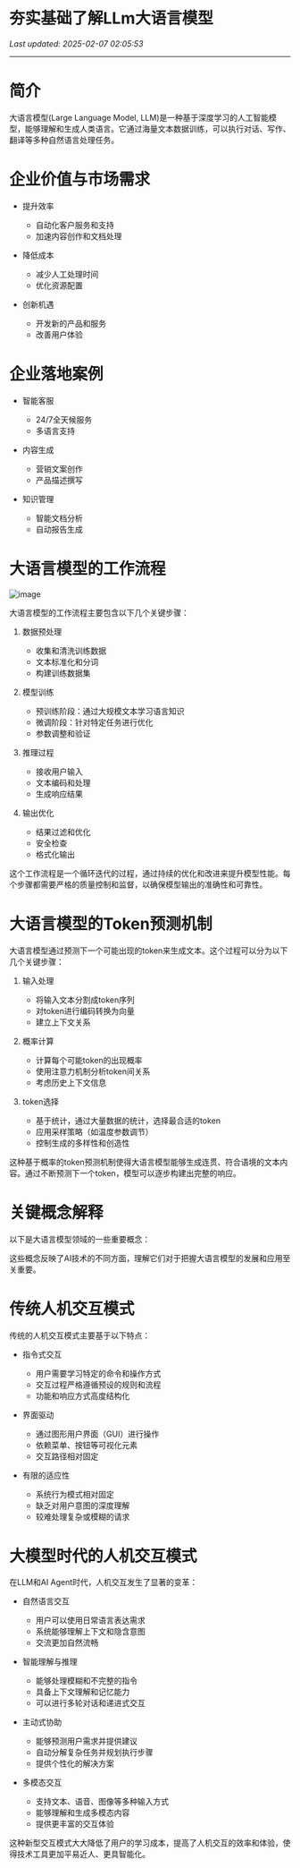 # 夯实基础了解LLm大语言模型

_Last updated: 2025-02-07 02:05:53_

---

# 简介


大语言模型(Large Language Model, LLM)是一种基于深度学习的人工智能模型，能够理解和生成人类语言。它通过海量文本数据训练，可以执行对话、写作、翻译等多种自然语言处理任务。


# 企业价值与市场需求


- 提升效率
    - 自动化客户服务和支持
    - 加速内容创作和文档处理

- 降低成本
    - 减少人工处理时间
    - 优化资源配置

- 创新机遇
    - 开发新的产品和服务
    - 改善用户体验

# 企业落地案例


- 智能客服
    - 24/7全天候服务
    - 多语言支持

- 内容生成
    - 营销文案创作
    - 产品描述撰写

- 知识管理
    - 智能文档分析
    - 自动报告生成

# 大语言模型的工作流程


![image](https://prod-files-secure.s3.us-west-2.amazonaws.com/4d514fab-2492-4877-a269-a017b8992bb6/fd26e416-cc3e-44a7-b538-c284bc08aed9/image.png?X-Amz-Algorithm=AWS4-HMAC-SHA256&X-Amz-Content-Sha256=UNSIGNED-PAYLOAD&X-Amz-Credential=ASIAZI2LB466W5PUWT4Z%2F20250206%2Fus-west-2%2Fs3%2Faws4_request&X-Amz-Date=20250206T180458Z&X-Amz-Expires=3600&X-Amz-Security-Token=IQoJb3JpZ2luX2VjEEkaCXVzLXdlc3QtMiJHMEUCIQDtrIRt%2FU4rJBcYX5YPlra6ES4ppIM%2FAgeoMlmyiwLMAgIgEwdlm0sLRaz6pgYqWtdtRirDHIbdSTPZoSDD7KPOQJ4q%2FwMIYhAAGgw2Mzc0MjMxODM4MDUiDFTQ56XLASbz8TgvlyrcA6y1T%2BR02Xuk70YIBW0g48xYWplMeqhyDuFIDdOvJj5j2mAvqxxM%2Bp9rzdGSdF7dYeM43sGDy%2F3npoqybbqUY7HRak4cElieDHT0x5zI8aYKiy0ETLGADhiDmQXbsHuxbociX14K9i4mHsWgnkUZan2BL84B8J3yd8OATGp%2FQBZ%2FsDhj3DdbQJq%2FNZZJe9QFpEk5Kmr1kK4LSAXO7UTPMkmABFNuCMZVk8wplzRGBnEabr3vjtJl9i%2FVb3Qf2WavVUgVL9c%2Fcja0wZvbvr0qtbk2BLuSPD8I21wNCEuODGm%2BOP%2BmpKPkHTkXXPBy%2BN%2Bb6%2FAT76MM4TsVhrMZ0ECWiqGXTFp2ygB4xmTWYuMVJGuAA9ss4OXBEuQEWFCkAQ10cto48zwgL3o5GAoV6Z%2FX1FMQtFxGJkVtcglBRzCu%2FKFXYB7RkdTYdnvLbVhalQMx52HWUahTGAbxk9SflxfoYIHPWvREcowtlP5G4DUGuFBxTa9YOLkoKfsj5Xv2lHe%2B4DJXlOhaOqldSTw6mb9K6CvJQjaHRyt3af003pDFMXNlYIFrqSR8TKs%2FW8fKoatKHK5E%2FCwoBlaMhK0MC399nQcIfZMEEHHZrV9isfKPAX3VoRyqMLGaUkF4vQfQMJfSk70GOqUByY59gLf1JhVIZMWyyWqbZ%2FoWNOetP7k4cbIuCs%2BXgWHD%2BL2rUdJtnvzLNSMbpn2H8LBv6Wvng%2FV9JVaPlfnZIUbBq23amCjl%2BbXvSPdjm0OOwiz5YXE6WsAU25BtAOBUrxneZ206rK1%2BGaGYRpR8j7jLRlzI5p4usZCl36VfP9ZnphvK5tSA%2Bmdp92oikl6cYufcK5vSMpzT%2BE0LJW1ho6tW0sbj&X-Amz-Signature=011632b288eb80142c0d630bcfc0fe6375efc32db52e853abdd7fdf3b237d9eb&X-Amz-SignedHeaders=host&x-id=GetObject)


大语言模型的工作流程主要包含以下几个关键步骤：


1. 数据预处理
    - 收集和清洗训练数据
    - 文本标准化和分词
    - 构建训练数据集

2. 模型训练
    - 预训练阶段：通过大规模文本学习语言知识
    - 微调阶段：针对特定任务进行优化
    - 参数调整和验证

3. 推理过程
    - 接收用户输入
    - 文本编码和处理
    - 生成响应结果

4. 输出优化
    - 结果过滤和优化
    - 安全检查
    - 格式化输出

这个工作流程是一个循环迭代的过程，通过持续的优化和改进来提升模型性能。每个步骤都需要严格的质量控制和监督，以确保模型输出的准确性和可靠性。


# 大语言模型的Token预测机制


大语言模型通过预测下一个可能出现的token来生成文本。这个过程可以分为以下几个关键步骤：


1. 输入处理
    - 将输入文本分割成token序列
    - 对token进行编码转换为向量
    - 建立上下文关系

2. 概率计算
    - 计算每个可能token的出现概率
    - 使用注意力机制分析token间关系
    - 考虑历史上下文信息

3. token选择
    - 基于统计，通过大量数据的统计，选择最合适的token
    - 应用采样策略（如温度参数调节）
    - 控制生成的多样性和创造性

这种基于概率的token预测机制使得大语言模型能够生成连贯、符合语境的文本内容。通过不断预测下一个token，模型可以逐步构建出完整的响应。


# 关键概念解释


以下是大语言模型领域的一些重要概念：


这些概念反映了AI技术的不同方面，理解它们对于把握大语言模型的发展和应用至关重要。


# 传统人机交互模式


传统的人机交互模式主要基于以下特点：


- 指令式交互
    - 用户需要学习特定的命令和操作方式
    - 交互过程严格遵循预设的规则和流程
    - 功能和响应方式高度结构化

- 界面驱动
    - 通过图形用户界面（GUI）进行操作
    - 依赖菜单、按钮等可视化元素
    - 交互路径相对固定

- 有限的适应性
    - 系统行为模式相对固定
    - 缺乏对用户意图的深度理解
    - 较难处理复杂或模糊的请求

# 大模型时代的人机交互模式


在LLM和AI Agent时代，人机交互发生了显著的变革：


- 自然语言交互
    - 用户可以使用日常语言表达需求
    - 系统能够理解上下文和隐含意图
    - 交流更加自然流畅

- 智能理解与推理
    - 能够处理模糊和不完整的指令
    - 具备上下文理解和记忆能力
    - 可以进行多轮对话和递进式交互

- 主动式协助
    - 能够预测用户需求并提供建议
    - 自动分解复杂任务并规划执行步骤
    - 提供个性化的解决方案

- 多模态交互
    - 支持文本、语音、图像等多种输入方式
    - 能够理解和生成多模态内容
    - 提供更丰富的交互体验

这种新型交互模式大大降低了用户的学习成本，提高了人机交互的效率和体验，使得技术工具更加平易近人、更具智能化。

